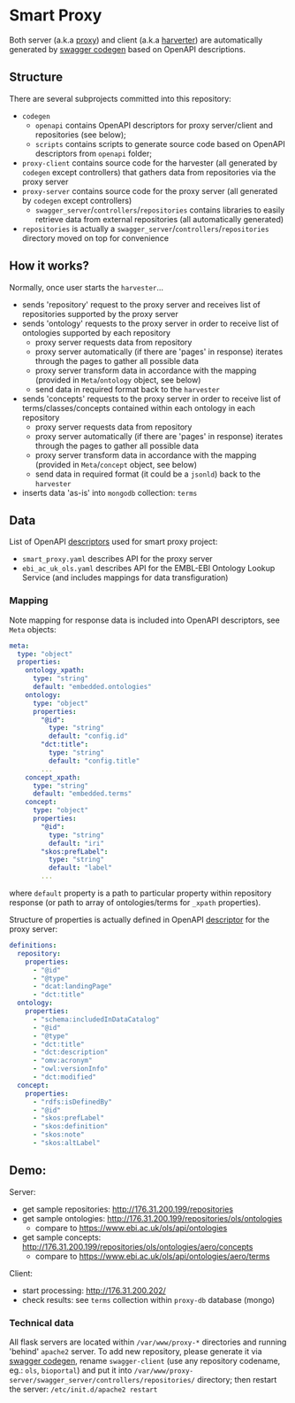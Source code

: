 # Smart Proxy

Both server (a.k.a [proxy](https://git.xpansa.com/csc/harvester-demo/tree/master/proxy-server)) and client (a.k.a [harverter](https://git.xpansa.com/csc/harvester-demo/tree/master/proxy-client)) are automatically generated by [swagger codegen](https://editor.swagger.io/) based on OpenAPI descriptions.

## Structure

There are several subprojects committed into this repository:

- `codegen`
  - `openapi` contains OpenAPI descriptors for proxy server/client and repositories (see below);
  - `scripts` contains scripts to generate source code based on OpenAPI descriptors from `openapi` folder;
- `proxy-client` contains source code for the harvester (all generated by `codegen` except controllers) that gathers data from repositories via the proxy server
- `proxy-server` contains source code for the proxy server (all generated by `codegen` except controllers)
  - `swagger_server`/`controllers`/`repositories` contains libraries to easily retrieve data from external repositories (all automatically generated)
- `repositories` is actually a `swagger_server`/`controllers`/`repositories` directory moved on top for convenience

## How it works?

Normally, once user starts the `harvester`...

- sends 'repository' request to the proxy server and receives list of repositories supported by the proxy server
- sends 'ontology' requests to the proxy server in order to receive list of ontologies supported by each repository
  - proxy server requests data from repository
  - proxy server automatically (if there are 'pages' in response) iterates through the pages to gather all possible data
  - proxy server transform data in accordance with the mapping (provided in `Meta`/`ontology` object, see below)
  - send data in required format back to the `harvester`
- sends 'concepts' requests to the proxy server in order to receive list of terms/classes/concepts contained within each ontology in each repository
  - proxy server requests data from repository
  - proxy server automatically (if there are 'pages' in response) iterates through the pages to gather all possible data
  - proxy server transform data in accordance with the mapping (provided in `Meta`/`concept` object, see below)
  - send data in required format (it could be a `jsonld`) back to the `harvester`
- inserts data 'as-is' into `mongodb` collection: `terms`

## Data

List of OpenAPI [descriptors](https://git.xpansa.com/csc/harvester-demo/tree/master/codegen/openapi) used for smart proxy project:
- `smart_proxy.yaml` describes API for the proxy server
- `ebi_ac_uk_ols.yaml` describes API for the EMBL-EBI Ontology Lookup Service (and includes mappings for data transfiguration)

### Mapping

Note mapping for response data is included into OpenAPI descriptors, see `Meta` objects:

```yaml
meta:
  type: "object"
  properties:
    ontology_xpath:
      type: "string"
      default: "embedded.ontologies"
    ontology:
      type: "object"
      properties:
        "@id":
          type: "string"
          default: "config.id"
        "dct:title":
          type: "string"
          default: "config.title"
        ...
    concept_xpath:
      type: "string"
      default: "embedded.terms"
    concept:
      type: "object"
      properties:
        "@id":
          type: "string"
          default: "iri"
        "skos:prefLabel":
          type: "string"
          default: "label"
        ...
```
where `default` property is a path to particular property within repository response (or path to array of ontologies/terms for `_xpath` properties).

Structure of properties is actually defined in OpenAPI [descriptor](https://git.xpansa.com/csc/harvester-demo/tree/master/codegen/openapi/smart_proxy.yaml) for the proxy server:

```yaml
definitions:
  repository:
    properties:
      - "@id"
      - "@type"
      - "dcat:landingPage"
      - "dct:title"
  ontology:
    properties:
      - "schema:includedInDataCatalog"
      - "@id"
      - "@type"
      - "dct:title"
      - "dct:description"
      - "omv:acronym"
      - "owl:versionInfo"
      - "dct:modified"
  concept:
    properties:
      - "rdfs:isDefinedBy"
      - "@id"
      - "skos:prefLabel"
      - "skos:definition"
      - "skos:note"
      - "skos:altLabel"
```

## Demo:

Server:
- get sample repositories: http://176.31.200.199/repositories
- get sample ontologies: http://176.31.200.199/repositories/ols/ontologies
  - compare to https://www.ebi.ac.uk/ols/api/ontologies
- get sample concepts: http://176.31.200.199/repositories/ols/ontologies/aero/concepts
  - compare to https://www.ebi.ac.uk/ols/api/ontologies/aero/terms

Client:
- start processing: http://176.31.200.202/
- check results: see `terms` collection within `proxy-db` database (mongo)

### Technical data

All flask servers are located within `/var/www/proxy-*` directories and running 'behind' `apache2` server. To add new repository, please generate it via [swagger codegen](https://editor.swagger.io/), rename `swagger-client` (use any repository codename, eg.: `ols`, `bioportal`) and put it into `/var/www/proxy-server/swagger_server/controllers/repositories/` directory; then restart the server: `/etc/init.d/apache2 restart`
